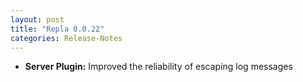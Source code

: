 ```yaml
---
layout: post
title: "Repla 0.0.22"
categories: Release-Notes
---
```


* **Server Plugin:** Improved the reliability of escaping log messages
